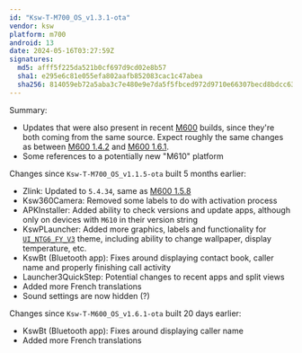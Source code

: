 ```yaml
---
id: "Ksw-T-M700_OS_v1.3.1-ota"
vendor: ksw
platform: m700
android: 13
date: 2024-05-16T03:27:59Z
signatures:
  md5: afff5f225da521b0cf697d9cd02e8b57
  sha1: e295e6c81e055efa802aafb852083cac1c47abea
  sha256: 814059eb72a5aba3c7e480e9e7da5f5fbced972d9710e66307becd8bdcc63be8
---
```

Summary:
- Updates that were also present in recent [M600](/headunits/updates/ksw) builds, since they're both coming from the same source. Expect roughly the same changes as between [M600 1.4.2](/headunits/updates/ksw/m600/ksw-t-m600_os_v142-ota) and [M600 1.6.1](/headunits/updates/ksw/m600/ksw-t-m600_os_v161-ota).
- Some references to a potentially new "M610" platform

Changes since `Ksw-T-M700_OS_v1.1.5-ota` built 5 months earlier:
- Zlink: Updated to `5.4.34`, same as [M600 1.5.8](/headunits/updates/ksw/m600/ksw-t-m600_os_v158-ota)
- Ksw360Camera: Removed some labels to do with activation process
- APKInstaller: Added ability to check versions and update apps, although only on devices with `M610` in their version string
- KswPLauncher: Added more graphics, labels and functionality for [`UI_NTG6_FY_V3`](/headunits/themes/ksw/ui_ntg6_fy_v3) theme, including ability to change wallpaper, display temperature, etc.
- KswBt (Bluetooth app): Fixes around displaying contact book, caller name and properly finishing call activity
- Launcher3QuickStep: Potential changes to recent apps and split views
- Added more French translations
- Sound settings are now hidden (?)

Changes since `Ksw-T-M600_OS_v1.6.1-ota` built 20 days earlier:
- KswBt (Bluetooth app): Fixes around displaying caller name
- Added more French translations
